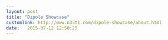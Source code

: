 ```yaml
---
layout: post
title: "Dipole Showcase"
customlink: http://www.n33t1.com/dipole-showcase/about.html
date:   2015-07-12 12:50:25
---
```


